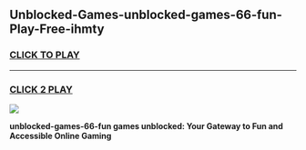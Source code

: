 
## Unblocked-Games-unblocked-games-66-fun-Play-Free-ihmty
<h3>
<a href="https://premium76.site?title=unblocked-games-66-fun&ref=21A">CLICK TO PLAY</a></h3>
<hr>

<h3>
<a href="https://premium76.site?title=unblocked-games-66-fun&ref=21A">CLICK 2 PLAY</a>
  
</h3>

<a href="https://premium76.site?title=unblocked-games-66-fun&ref=21A"><img src="https://clearcache.store/games.png"></a>


**unblocked-games-66-fun games unblocked: Your Gateway to Fun and Accessible Online Gaming**
